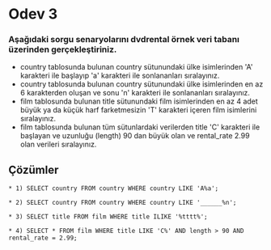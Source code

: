 # Odev 3



### Aşağıdaki sorgu senaryolarını dvdrental örnek veri tabanı üzerinden gerçekleştiriniz.


- country tablosunda bulunan country sütunundaki ülke isimlerinden 'A' karakteri ile başlayıp 'a' karakteri ile sonlananları sıralayınız.
- country tablosunda bulunan country sütunundaki ülke isimlerinden en az 6 karakterden oluşan ve sonu 'n' karakteri ile sonlananları sıralayınız.
- film tablosunda bulunan title sütunundaki film isimlerinden en az 4 adet büyük ya da küçük harf farketmesizin 'T' karakteri içeren
film isimlerini sıralayınız. 
- film tablosunda bulunan tüm sütunlardaki verilerden title 'C' karakteri ile başlayan ve uzunluğu (length) 90 dan büyük olan ve rental_rate 2.99 olan verileri sıralayınız.


## Çözümler

```PostgreSQL
* 1) SELECT country FROM country WHERE country LIKE 'A%a';
```
```PostgreSQL
* 2) SELECT country FROM country WHERE country LIKE '______%n';
```
```PostgreSQL
* 3) SELECT title FROM film WHERE title ILIKE '%tttt%';
```
```PostgreSQL
* 4) SELECT * FROM film WHERE title LIKE 'C%' AND length > 90 AND rental_rate = 2.99;
```
